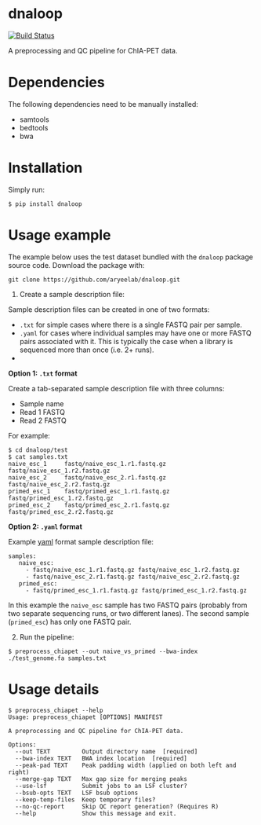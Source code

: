 # dnaloop
[![Build Status](https://travis-ci.org/aryeelab/dnaloop.svg?branch=master)](https://travis-ci.org/aryeelab/dnaloop)

A preprocessing and QC pipeline for ChIA-PET data.

# Dependencies

The following dependencies need to be manually installed:

- samtools
- bedtools
- bwa

# Installation

Simply run:

    $ pip install dnaloop

# Usage example

The example below uses the test dataset bundled with the `dnaloop` package source code. Download the package with:

`git clone https://github.com/aryeelab/dnaloop.git`


1. Create a sample description file:
  
  Sample description files can be created in one of two formats:
  - `.txt` for simple cases where there is a single FASTQ pair per sample.
  - `.yaml` for cases where individual samples may have one or more FASTQ pairs associated with it. This is typically the case when a library is sequenced more than once (i.e. 2+ runs).
  - 

  **Option 1: `.txt` format**
  
  Create a tab-separated sample description file with three columns:
  
   - Sample name
   - Read 1 FASTQ
   - Read 2 FASTQ
  
  For example:
  ```
  $ cd dnaloop/test
  $ cat samples.txt 
  naive_esc_1     fastq/naive_esc_1.r1.fastq.gz   fastq/naive_esc_1.r2.fastq.gz
  naive_esc_2     fastq/naive_esc_2.r1.fastq.gz   fastq/naive_esc_2.r2.fastq.gz
  primed_esc_1    fastq/primed_esc_1.r1.fastq.gz  fastq/primed_esc_1.r2.fastq.gz
  primed_esc_2    fastq/primed_esc_2.r1.fastq.gz  fastq/primed_esc_2.r2.fastq.gz
  ```
  
  **Option 2: `.yaml` format**
   
   Example [yaml](https://en.wikipedia.org/wiki/YAML) format sample description file:
   ```
   samples:
      naive_esc: 
        - fastq/naive_esc_1.r1.fastq.gz fastq/naive_esc_1.r2.fastq.gz
        - fastq/naive_esc_2.r1.fastq.gz fastq/naive_esc_2.r2.fastq.gz
      primed_esc:
        - fastq/primed_esc_1.r1.fastq.gz fastq/primed_esc_1.r2.fastq.gz
   ```
  In this example the `naive_esc` sample has two FASTQ pairs (probably from two separate sequencing runs, or two different lanes). The second sample (`primed_esc`) has only one FASTQ pair.
  
  
2. Run the pipeline:
  ```
  $ preprocess_chiapet --out naive_vs_primed --bwa-index ./test_genome.fa samples.txt
  ```

# Usage details
  ```
  $ preprocess_chiapet --help
  Usage: preprocess_chiapet [OPTIONS] MANIFEST

  A preprocessing and QC pipeline for ChIA-PET data.

  Options:
    --out TEXT         Output directory name  [required]
    --bwa-index TEXT   BWA index location  [required]
    --peak-pad TEXT    Peak padding width (applied on both left and right)
    --merge-gap TEXT   Max gap size for merging peaks
    --use-lsf          Submit jobs to an LSF cluster?
    --bsub-opts TEXT   LSF bsub options
    --keep-temp-files  Keep temporary files?
    --no-qc-report     Skip QC report generation? (Requires R)
    --help             Show this message and exit.

